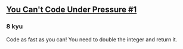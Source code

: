 <h2><a href=https://www.codewars.com/kata/53ee5429ba190077850011d4/train/java target="_blank">You Can't Code Under Pressure #1</a></h2><h3>8 kyu</h3><p>Code as fast as you can! You need to double the integer and return it.</p>
